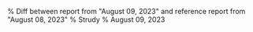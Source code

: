 % Diff between report from "August 09, 2023" and reference report from "August 08, 2023"
% Strudy
% August 09, 2023


